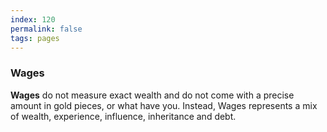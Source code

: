 ```yaml
---
index: 120
permalink: false
tags: pages
---
```

### Wages

**Wages** do not measure exact wealth and do not come with a precise amount in gold pieces, or what have you. Instead, Wages represents a mix of wealth, experience, influence, inheritance and debt.
